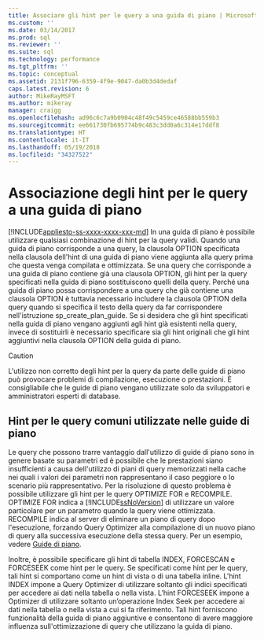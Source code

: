 ```yaml
---
title: Associare gli hint per le query a una guida di piano | Microsoft Docs
ms.custom: ''
ms.date: 03/14/2017
ms.prod: sql
ms.reviewer: ''
ms.suite: sql
ms.technology: performance
ms.tgt_pltfrm: ''
ms.topic: conceptual
ms.assetid: 2131f796-6359-4f9e-9047-da0b3d4dedaf
caps.latest.revision: 6
author: MikeRayMSFT
ms.author: mikeray
manager: craigg
ms.openlocfilehash: ad96c6c7a9b0904c48f49c5459ce46588bb559b3
ms.sourcegitcommit: ee661730fb695774b9c483c3dd0a6c314e17ddf8
ms.translationtype: HT
ms.contentlocale: it-IT
ms.lasthandoff: 05/19/2018
ms.locfileid: "34327522"
---
```

# <a name="attach-query-hints-to-a-plan-guide"></a>Associazione degli hint per le query a una guida di piano
[!INCLUDE[appliesto-ss-xxxx-xxxx-xxx-md](../../includes/appliesto-ss-xxxx-xxxx-xxx-md.md)]
  In una guida di piano è possibile utilizzare qualsiasi combinazione di hint per la query validi. Quando una guida di piano corrisponde a una query, la clausola OPTION specificata nella clausola dell'hint di una guida di piano viene aggiunta alla query prima che questa venga compilata e ottimizzata. Se una query che corrisponde a una guida di piano contiene già una clausola OPTION, gli hint per la query specificati nella guida di piano sostituiscono quelli della query. Perché una guida di piano possa corrispondere a una query che già contiene una clausola OPTION è tuttavia necessario includere la clausola OPTION della query quando si specifica il testo della query da far corrispondere nell'istruzione sp_create_plan_guide. Se si desidera che gli hint specificati nella guida di piano vengano aggiunti agli hint già esistenti nella query, invece di sostituirli è necessario specificare sia gli hint originali che gli hint aggiuntivi nella clausola OPTION della guida di piano.  
  
> [!CAUTION]  
>  L'utilizzo non corretto degli hint per la query da parte delle guide di piano può provocare problemi di compilazione, esecuzione o prestazioni. È consigliabile che le guide di piano vengano utilizzate solo da sviluppatori e amministratori esperti di database.  
  
## <a name="common-query-hints-used-in-plan-guides"></a>Hint per le query comuni utilizzate nelle guide di piano  
 Le query che possono trarre vantaggio dall'utilizzo di guide di piano sono in genere basate su parametri ed è possibile che le prestazioni siano insufficienti a causa dell'utilizzo di piani di query memorizzati nella cache nei quali i valori dei parametri non rappresentano il caso peggiore o lo scenario più rappresentativo. Per la risoluzione di questo problema è possibile utilizzare gli hint per le query OPTIMIZE FOR e RECOMPILE. OPTIMIZE FOR indica a [!INCLUDE[ssNoVersion](../../includes/ssnoversion-md.md)] di utilizzare un valore particolare per un parametro quando la query viene ottimizzata. RECOMPILE indica al server di eliminare un piano di query dopo l'esecuzione, forzando Query Optimizer alla compilazione di un nuovo piano di query alla successiva esecuzione della stessa query. Per un esempio, vedere [Guide di piano](../../relational-databases/performance/plan-guides.md).  
  
 Inoltre, è possibile specificare gli hint di tabella INDEX, FORCESCAN e FORCESEEK come hint per le query. Se specificati come hint per le query, tali hint si comportano come un hint di vista o di una tabella inline. L'hint INDEX impone a Query Optimizer di utilizzare soltanto gli indici specificati per accedere ai dati nella tabella o nella vista. L’hint FORCESEEK impone a Optimizer di utilizzare soltanto un’operazione Index Seek per accedere ai dati nella tabella o nella vista a cui si fa riferimento. Tali hint forniscono funzionalità della guida di piano aggiuntive e consentono di avere maggiore influenza sull'ottimizzazione di query che utilizzano la guida di piano.  
  
  
